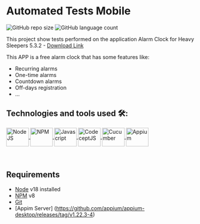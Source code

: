# Automated Tests Mobile

![GitHub repo size](https://img.shields.io/github/repo-size/brunoglara/automated-mobile-tests?style=for-the-badge)
![GitHub language count](https://img.shields.io/github/languages/count/brunoglara/automated-mobile-tests?style=for-the-badge)

This project show tests performed on the application Alarm Clock for Heavy Sleepers 5.3.2 - [Download Link](https://www.apkmirror.com/apk/smart-alarm-clock-team/alarm-clock-for-heavy-sleepers/alarm-clock-for-heavy-sleepers-5-3-2-release/alarm-clock-for-heavy-sleepers-5-3-2-android-apk-download/)

This APP is a free alarm clock that has some features like:
 * Recurring alarms
 * One-time alarms
 * Countdown alarms
 * Off-days registration
 * ...
 
## Technologies and tools used 🛠️:
<div>
 <a href="https://nodejs.org/en/">
  <img align="center" alt="NodeJS" height="50" width="60" src="https://cdn.jsdelivr.net/gh/devicons/devicon/icons/nodejs/nodejs-plain-wordmark.svg" />
 </a>
 <a href="https://www.npmjs.com/">
  <img align="center" alt="NPM" height="50" width="60" src="https://cdn.jsdelivr.net/gh/devicons/devicon/icons/npm/npm-original-wordmark.svg" />
 </a>
 <a href="https://www.javascript.com/">
  <img align="center" alt="Javascript" height="50" width="60" src="https://cdn.jsdelivr.net/gh/devicons/devicon/icons/javascript/javascript-plain.svg" />
 </a>
 <a href="https://codecept.io/">
  <img align="center" alt="CodeceptJS" height="50" width="60" src="https://www.svgrepo.com/show/330181/codeceptjs.svg" />
 </a>
 <a href="https://cucumber.io/" target="_blank">
  <img align="center" alt="Cucumber" height="50" width="60" src="https://cdn.jsdelivr.net/gh/devicons/devicon/icons/cucumber/cucumber-plain-wordmark.svg" />
 </a>
  <a href="https://appium.io/" target="_blank">
  <img align="center" alt="Appium" height="50" width="60" src="https://www.svgrepo.com/show/353413/appium.svg" />
 </a>

</div>

 <br/>
 <br/>
 
## Requirements
 * [Node](https://nodejs.org/en/) v18 installed
 * [NPM](https://www.npmjs.com/) v8
 * [Git](https://git-scm.com/)
 * [Appim Server] (https://github.com/appium/appium-desktop/releases/tag/v1.22.3-4)
